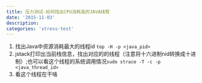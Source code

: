 ```yaml
---
title: 压力测试-如何找出CPU消耗高的JAVA线程
date: '2015-11-03'
description:
categories: 'stress-test'
---
```


1. 找出Java中资源消耗最大的线程id `top -H -p <java_pid>`
2. jstack打印出当前栈信息，找出对应的的线程（注意将十六进制nid转换成十进制）;也可以看这个线程的系统调用情况`sudo strace -T -c -p <java_thread_id>`
3. 看这个线程在干啥
